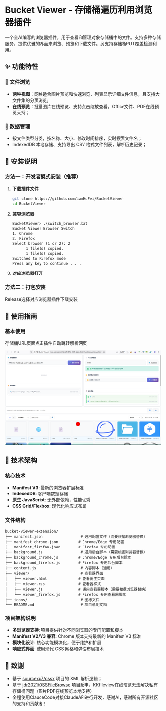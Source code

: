 # Bucket Viewer - 存储桶遍历利用浏览器插件

一个全AI编写的浏览器插件，用于查看和管理对象存储桶中的文件。支持多种存储服务，提供优雅的界面来浏览、预览和下载文件。另支持存储桶PUT覆盖检测利用。

## ✨ 功能特性

### 📁 文件浏览
- **两种视图**：网格适合图片预览和快速浏览，列表显示详细文件信息，且支持大文件集的分页浏览;
- **在线预览**：批量图片在线预览、支持点击缩放查看，Office文件、PDF在线预览支持；

### 🎯 数据管理
- 按文件类型分类，按名称、大小、修改时间排序，实时搜索文件名；
- IndexedDB 本地存储、支持导出 CSV 格式文件列表，解析历史记录；



## 🚀 安装说明

### 方法一：开发者模式安装（推荐）

1. **下载插件文件**
   ```bash
   git clone https://github.com/iamHuFei/BucketViewer
   cd BucketViewer
   ```

2. **兼容浏览器**
   ```
   BucketViewer> .\switch_browser.bat
   Bucket Viewer Browser Switch
   1. Chrome
   2. Firefox
   Select browser (1 or 2): 2
         1 file(s) copied.
         1 file(s) copied.
   Switched to Firefox mode
   Press any key to continue . . .
   ```
3. **对应浏览器打开**

### 方法二：打包安装

Release选择对应浏览器插件下载安装

## 📖 使用指南

### 基本使用

存储桶URL页面点击插件自动跳转解析网页

![alt text](images/image.png)



## 🔧 技术架构

### 核心技术
- **Manifest V3**: 最新的浏览器扩展标准
- **IndexedDB**: 客户端数据存储
- **原生 JavaScript**: 无外部依赖，性能优秀
- **CSS Grid/Flexbox**: 现代化响应式布局

### 文件结构
```
bucket-viewer-extension/
├── manifest.json                 # 通用配置文件（需要根据浏览器替换）
├── manifest_chrome.json         # Chrome/Edge 专用配置
├── manifest_firefox.json        # Firefox 专用配置
├── background.js                 # 通用后台脚本（需要根据浏览器替换）
├── background_chrome.js         # Chrome/Edge 专用后台脚本
├── background_firefox.js        # Firefox 专用后台脚本
├── content.js                    # 内容脚本（通用）
├── viewer/                       # 查看器界面
│   ├── viewer.html              # 查看器主页面
│   ├── viewer.css               # 查看器样式
│   ├── viewer.js                # 通用查看器脚本（需要根据浏览器替换）
│   └── viewer_firefox.js        # Firefox 专用查看器脚本
├── icons/                        # 图标文件
└── README.md                     # 项目说明文档
```

### 项目架构说明

- **多浏览器支持**: 项目提供针对不同浏览器的专门配置和脚本
- **Manifest V2/V3 兼容**: Chrome 版本支持最新的 Manifest V3 标准
- **模块化设计**: 核心功能模块化，便于维护和扩展
- **响应式界面**: 使用现代 CSS 网格和弹性布局技术



## 🙏 致谢

- 基于 [sourcexu7/ossx](https://github.com/sourcexu7/ossx) 项目的 XML 解析逻辑；
- 基于 [jdr2021/OSSFileBrowse](https://github.com/jdr2021/OSSFileBrowse) 项目延申，KKfileview在线预览无法解决私有存储桶问题（图片PDF在线预览本地支持）
- 全程使用ClaudeCode对接ClaudeAPI进行开发，感谢AI，感谢所有开源社区的支持和贡献者！